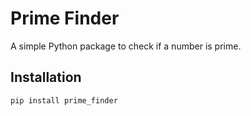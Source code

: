 # Prime Finder

A simple Python package to check if a number is prime.

## Installation

```bash
pip install prime_finder
